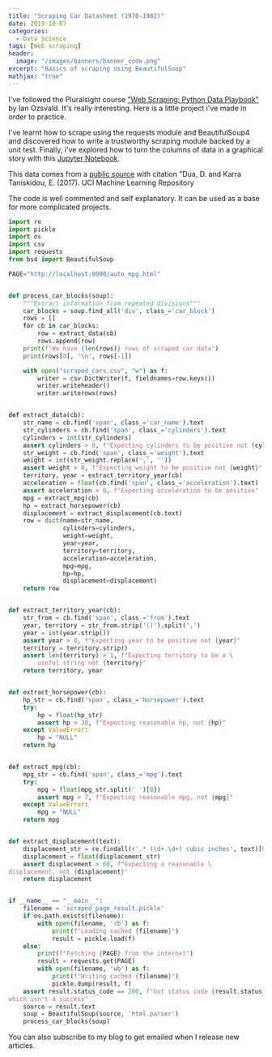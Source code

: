 ```yaml
---
title: "Scraping Car Datasheet (1970-1982)"
date: 2019-10-07
categories:
  - Data Science
tags: [Web scraping]
header:
  image: "/images/banners/banner_code.png"
excerpt: "Basics of scraping using BeautifulSoup"
mathjax: "true"
---
```


I've followed the Pluralsight course ["Web Scraping: Python Data Playbook"](https://www.pluralsight.com/courses/web-scraping-python-data-playbook) by Ian Ozsvald. It's really interesting. Here is a little project i've made in order to practice.

I've learnt how to scrape using the requests module and BeautifulSoup4 and discovered how to write a trustworthy scraping module backed by a unit test. Finally, i've explored how to turn the columns of data in a graphical story with this [Jupyter Notebook](https://github.com/obrunet/Web_Scraping_Projects/blob/master/2019-10-07-car_datasheet/making_scraped_data_usable.ipynb).

This data comes from a [public source](https://archive.ics.uci.edu/ml/datasets/Auto%2BMPG) with citation "Dua, D. and Karra Taniskidou, E. (2017). UCI Machine Learning Repository

The code is well commented and self explanatory. It can be used as a base for more complicated projects.


```python
import re
import pickle
import os
import csv
import requests
from bs4 import BeautifulSoup

PAGE="http://localhost:8000/auto_mpg.html"


def process_car_blocks(soup):
    """Extract information from repeated divisions"""
    car_blocks = soup.find_all('div', class_='car_block')
    rows = []
    for cb in car_blocks:
        row = extract_data(cb)
        rows.append(row)
    print(f"We have {len(rows)} rows of scraped car data")
    print(rows[0], '\n', rows[-1])

    with open("scraped_cars.csv", "w") as f:
        writer = csv.DictWriter(f, fieldnames=row.keys())
        writer.writeheader()
        writer.writerows(rows)


def extract_data(cb):
    str_name = cb.find('span', class_='car_name').text
    str_cylinders = cb.find('span', class_='cylinders').text
    cylinders = int(str_cylinders)
    assert cylinders > 0, f"Expecting cylinders to be positive not {cylinders}"
    str_weight = cb.find('span', class_='weight').text
    weight = int(str_weight.replace(',', ''))
    assert weight > 0, f"Expecting weight to be positive not {weight}"
    territory, year = extract_territory_year(cb)
    acceleration = float(cb.find('span', class_='acceleration').text)
    assert acceleration > 0, f"Expecting acceleration to be positive"
    mpg = extract_mpg(cb)
    hp = extract_horsepower(cb)
    displacement = extract_displacement(cb.text)
    row = dict(name=str_name,
               cylinders=cylinders,
               weight=weight,
               year=year,
               territory=territory,
               acceleration=acceleration,
               mpg=mpg,
               hp=hp,
               displacement=displacement)
    return row


def extract_territory_year(cb):
    str_from = cb.find('span', class_='from').text
    year, territory = str_from.strip('()').split(',')
    year = int(year.strip())
    assert year > 0, f"Expecting year to be positive not {year}"
    territory = territory.strip()
    assert len(territory) > 1, f"Expecting territory to be a \
        useful string not {territory}"
    return territory, year


def extract_horsepower(cb):
    hp_str = cb.find('span', class_='horsepower').text
    try:
        hp = float(hp_str)
        assert hp > 30, f"Expecting reasonable hp, not {hp}"
    except ValueError:
        hp = "NULL"
    return hp


def extract_mpg(cb):
    mpg_str = cb.find('span', class_='mpg').text
    try:
        mpg = float(mpg_str.split(' ')[0])
        assert mpg > 7, f"Expecting reasonable mpg, not {mpg}"
    except ValueError:
        mpg = "NULL"
    return mpg


def extract_displacement(text):
    displacement_str = re.findall(r'.* (\d+.\d+) cubic inches', text)[0]
    displacement = float(displacement_str)
    assert displacement > 60, f"Expecting a reasonable \
displacement, not {displacement}"
    return displacement


if __name__ == "__main__":
    filename = 'scraped_page_result.pickle'
    if os.path.exists(filename):
        with open(filename, 'rb') as f:
            print(f"Loading cached {filename}")
            result = pickle.load(f)
    else:
        print(f"Fetching {PAGE} from the internet")
        result = requests.get(PAGE)
        with open(filename, 'wb') as f:
            print(f"Writing cached {filename}")
            pickle.dump(result, f)
    assert result.status_code == 200, f"Got status code {result.status_code} \
which isn't a success"
    source = result.text
    soup = BeautifulSoup(source, 'html.parser')
    process_car_blocks(soup)
```



You can also subscribe to my blog to get emailed when I release new articles.
